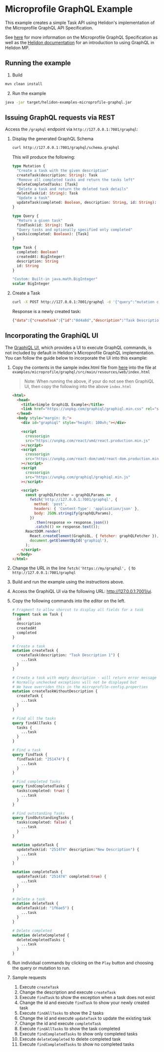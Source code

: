 # Microprofile GraphQL Example

This example creates a simple Task API using Helidon's implementation of the Microprofile GraphQL API Specification.

See [here](https://github.com/eclipse/microprofile-graphql) for more information on the 
Microprofile GraphQL Specification as well as the [Helidon documentation](https://helidon.io/docs/v2/#/mp/introduction/01_introduction)
for an introduction to using GraphQL in Helidon MP.

## Running the example

1. Build

```bash
mvn clean install
```              

2. Run the example

```bash
java -jar target/helidon-examples-microprofile-graphql.jar
```

## Issuing GraphQL requests via REST

Access the `/graphql` endpoint via `http://127.0.0.1:7001/graphql`:

1. Display the generated GraphQL Schema

    ```bash
    curl http://127.0.0.1:7001/graphql/schema.graphql
    ```       
   
   This will produce the following:
   
    ```graphql
    type Mutation {
      "Create a task with the given description"
      createTask(description: String): Task
      "Remove all completed tasks and return the tasks left"
      deleteCompletedTasks: [Task]
      "Delete a task and return the deleted task details"
      deleteTask(id: String): Task
      "Update a task"
      updateTask(completed: Boolean, description: String, id: String): Task
    }
    
    type Query {
      "Return a given task"
      findTask(id: String): Task
      "Query tasks and optionally specified only completed"
      tasks(completed: Boolean): [Task]
    }
    
    type Task {
      completed: Boolean!
      createdAt: BigInteger!
      description: String
      id: String
    }
    
    "Custom: Built-in java.math.BigInteger"
    scalar BigInteger
    ``` 
   
1. Create a Task

    ```bash
    curl -X POST http://127.0.0.1:7001/graphql -d '{"query":"mutation createTask { createTask(description: \"Task Description 1\") { id description createdAt completed }}"}'    
    ```   
   
    Response is a newly created task:
    
    ```json 
    {"data":{"createTask":{"id":"0d4a8d","description":"Task Description 1","createdAt":1605501774877,"completed":false}}
    ```  

## Incorporating the GraphiQL UI

The [GraphiQL UI](https://github.com/graphql/graphiql), which provides a UI to execute GraphQL commands, is not included by default in Helidon's Microprofile GraphQL 
implementation. You can follow the guide below to incorporate the UI into this example:

1. Copy the contents in the sample index.html file from [here](https://github.com/graphql/graphiql/blob/main/packages/graphiql/README.md)
into the file at `examples/microprofile/graphql/src/main/resources/web/index.html`

   > Note: When running the above, if your do not see then GraphiQL UI, then copy the following into the above `index.html`

   ```html
   <html>
     <head>
       <title>Simple GraphiQL Example</title>
       <link href="https://unpkg.com/graphiql/graphiql.min.css" rel="stylesheet" />
     </head>
     <body style="margin: 0;">
       <div id="graphiql" style="height: 100vh;"></div>

       <script
         crossorigin
         src="https://unpkg.com/react/umd/react.production.min.js"
       ></script>
       <script
         crossorigin
         src="https://unpkg.com/react-dom/umd/react-dom.production.min.js"
       ></script>
       <script
         crossorigin
         src="https://unpkg.com/graphiql/graphiql.min.js"
       ></script>

       <script>
         const graphQLFetcher = graphQLParams =>
           fetch('http://127.0.0.1:7001/graphql', {
             method: 'post',
             headers: { 'Content-Type': 'application/json' },
             body: JSON.stringify(graphQLParams),
           })
             .then(response => response.json())
             .catch(() => response.text());
         ReactDOM.render(
           React.createElement(GraphiQL, { fetcher: graphQLFetcher }),
           document.getElementById('graphiql'),
         );
       </script>
     </body>
   </html>
   ```

1. Change the URL in the line `fetch('https://my/graphql', {` to `http://127.0.0.1:7001/graphql`

1. Build and run the example using the instructions above.

1. Access the GraphiQL UI via the following URL: http://127.0.0.1:7001/ui.

2. Copy the following commands into the editor on the left.  

    ```graphql 
    # Fragment to allow shorcut to display all fields for a task
    fragment task on Task {
      id
      description
      createdAt
      completed
    }
    
    # Create a task
    mutation createTask {
      createTask(description: "Task Description 1") {
        ...task
      }
    }

    # Create a task with empty description - will return error message
    # Normally unchecked exceptions will not be displayed but
    # We have overriden this in the microprofile-config.properties
    mutation createTaskWithoutDescription {
      createTask {
        ...task
      }
    }
    
    # Find all the tasks
    query findAllTasks {
      tasks {
        ...task
      }
    }
    
    # Find a task
    query findTask {
      findTask(id: "251474") {
        ...task
      }
    }
    
    # Find completed Tasks
    query findCompletedTasks {
      tasks(completed: true) {
        ...task
      }
    }
    
    # Find outstanding Tasks
    query findOutstandingTasks {
      tasks(completed: false) {
        ...task
      }
    }
    
    mutation updateTask {
      updateTask(id: "251474" description:"New Description") {
        ...task
      }
    }
    
    mutation completeTask {
      updateTask(id: "251474" completed:true) {
        ...task
      } 
    }
    
    # Delete a task
    mutation deleteTask {
      deleteTask(id: "1f6ae5") {
        ...task
      }
    }
    
    # Delete completed
    mutation deleteCompleted {
      deleteCompletedTasks {
        ...task
      }
    }
    ```
   
3. Run individual commands by clicking on the `Play` button and choosing the query or mutation to run.

4. Sample requests

   1. Execute `createTask` 
   2. Change the description and execute `createTask`
   3. Execute `findTask` to show the exception when a task does not exist
   3. Change the id and execute `findTask` to show your newly created task
   5. Execute `findAllTasks` to show the 2 tasks
   6. Change the id and execute `updateTask` to update the existing task
   7. Change the id and execute `completeTask`
   8. Execute `findAllTasks` to show the task completed
   9. Execute `findCompletedTasks` to show only completed tasks
   10. Execute `deleteCompleted` to delete completed task
   11. Execute `findCompletedTasks` to show no completed tasks

     